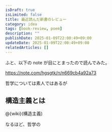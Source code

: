 ```yaml
---
isDraft: true
isLimited: false
title: 最近読んだ新書のレビュー
category: idea
tags: [book-review, poem]
description: ""
publishDate: 2025-01-09T22:00:49+09:00
updateDate: 2025-01-09T22:00:49+09:00
relatedArticles: []
---
```


ふと、以下の note が目にとまったので読んでみた。

https://note.com/hgsgtk/n/n669cb4a92a73

哲学については素人ではあるが

## 構造主義とは

@{wiki}(構造主義)

なるほど、哲学の